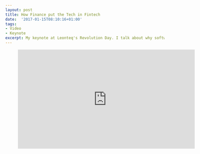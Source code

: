 ```yaml
---
layout: post
title: How Finance put the Tech in Fintech
date:  '2017-01-15T08:10:16+01:00'
tags:
- Video
- Keynote
excerpt: My keynote at Leonteq's Revolution Day. I talk about why software that makes money must be combined with services. 
---
```



<figure class="video_container">
<iframe width="560" height="315" src="https://www.youtube.com/embed/F5PVjFBn71A" frameborder="0" allowfullscreen></iframe>
</figure>

